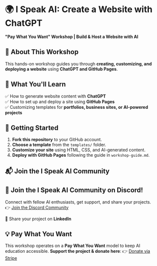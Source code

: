 # 🌍 I Speak AI: Create a Website with ChatGPT
**"Pay What You Want" Workshop | Build & Host a Website with AI**

## 📌 About This Workshop
This hands-on workshop guides you through **creating, customizing, and deploying a website** using **ChatGPT and GitHub Pages**.

## 🚀 What You'll Learn
✅ How to generate website content with **ChatGPT**  
✅ How to set up and deploy a site using **GitHub Pages**  
✅ Customizing templates for **portfolios, business sites, or AI-powered projects**  

## 🔧 Getting Started
1. **Fork this repository** to your GitHub account.
2. **Choose a template** from the `templates/` folder.
3. **Customize your site** using HTML, CSS, and AI-generated content.
4. **Deploy with GitHub Pages** following the guide in `workshop-guide.md`.

## 📬 Join the I Speak AI Community
## 💬 Join the I Speak AI Community on Discord!
Connect with fellow AI enthusiasts, get support, and share your projects.  
👉 [Join the Discord Community](https://discord.gg/zYYnpCVW)
 
📢 Share your project on **LinkedIn**  

## 💡 Pay What You Want
This workshop operates on a **Pay What You Want** model to keep AI education accessible. **Support the project & donate here**: 👉 [Donate via Stripe](https://donate.stripe.com/cN202n1m5cZNeCk4gq)
